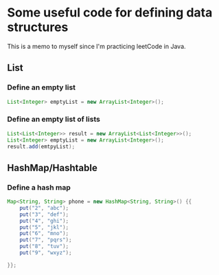 # Some useful code for defining data structures
This is a memo to myself since I'm practicing leetCode in Java. 

## List
### Define an empty list
```java
List<Integer> emptyList = new ArrayList<Integer>();
```

### Define an empty list of lists
```java
List<List<Integer>> result = new ArrayList<List<Integer>>();
List<Integer> emptyList = new ArrayList<Integer>();
result.add(emtpyList);
```

## HashMap/Hashtable

### Define a hash map
```java
Map<String, String> phone = new HashMap<String, String>() {{
    put("2", "abc");
    put("3", "def");
    put("4", "ghi");
    put("5", "jkl");
    put("6", "mno");
    put("7", "pqrs");
    put("8", "tuv");
    put("9", "wxyz");

}};
```
